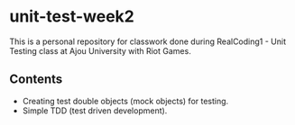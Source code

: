 # unit-test-week2
This is a personal repository for classwork done during RealCoding1 - Unit Testing class at Ajou University with Riot Games.

## Contents
- Creating test double objects (mock objects) for testing.
- Simple TDD (test driven development).
